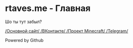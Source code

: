 # rtaves.me - Главная

Шо ты тут забыл?

[/Основной сайт/  ](https://rainbowtaves.ru)
[/ВКонтакте/  ](https://vk.com/nekozashkvar)
[/Проект Minecraft/ ](https://hardmc.ru)
[/Telegram/ ](https://t.me/rainbowtaves)

Powered by Github
